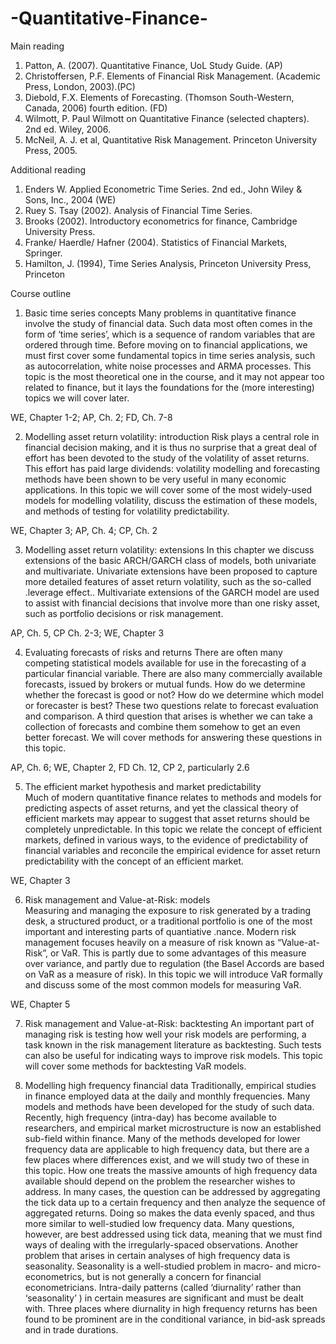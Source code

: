 # -Quantitative-Finance-

Main reading 
 
1. Patton, A. (2007). Quantitative Finance, UoL Study Guide. (AP) 
2. Christoffersen, P.F. Elements of Financial Risk Management. (Academic Press, London, 2003).(PC) 
3. Diebold, F.X. Elements of Forecasting. (Thomson South-Western, Canada, 2006) fourth edition. (FD) 
4. Wilmott, P. Paul Wilmott on Quantitative Finance (selected chapters). 2nd ed. Wiley,       2006.  
5. McNeil, A. J. et al, Quantitative Risk Management. Princeton University Press, 2005.  
 
 
Additional reading 
 
1. Enders W. Applied Econometric Time Series. 2nd ed., John Wiley & Sons, Inc., 2004 (WE) 
2. Ruey S. Tsay (2002). Analysis of Financial Time Series. 
3. Brooks (2002). Introductory econometrics for finance, Cambridge University Press. 
4. Franke/ Haerdle/ Hafner (2004). Statistics of Financial Markets, Springer. 
5. Hamilton, J. (1994), Time Series Analysis, Princeton University Press, Princeton 
 
Course outline 
 
1. Basic time series concepts 
Many problems in quantitative finance involve the study of financial data. Such data most often comes in the form of ‘time series’, which is a sequence of random variables that are ordered through time. Before moving on to financial applications, we must first cover some fundamental topics in time series analysis, such as autocorrelation, white noise processes and ARMA processes. This topic is the most theoretical one in the course, and it may not appear too related to finance, but it lays the foundations for the (more interesting) topics we will cover later. 
 
WE, Chapter 1-2; AP, Ch. 2; FD, Ch. 7-8 
 
2. Modelling asset return volatility: introduction 
Risk plays a central role in financial decision making, and it is thus no surprise that a great deal of effort has been devoted to the study of the volatility of asset returns. This effort has paid large dividends: volatility modelling and forecasting methods have been shown to be very useful in many economic applications. In this topic we will cover some of the most widely-used models for modelling volatility, discuss the estimation of these models, and methods of testing for volatility predictability. 
 
WE, Chapter 3; AP, Ch. 4; CP, Ch. 2 
 
3. Modelling asset return volatility: extensions 
In this chapter we discuss extensions of the basic ARCH/GARCH class of models, both univariate and multivariate. Univariate extensions have been proposed to capture more detailed features of asset return volatility, such as the so-called .leverage effect.. Multivariate extensions of the GARCH model are used to assist with financial decisions that involve more than one risky asset, such as portfolio decisions or risk management. 
 
AP, Ch. 5, CP Ch. 2-3; WE, Chapter 3 
 
4. Evaluating forecasts of risks and returns 
There are often many competing statistical models available for use in the forecasting of a particular financial variable. There are also many commercially available forecasts, issued by brokers or mutual funds. How do we determine whether the forecast is good or not? How do we determine which model or forecaster is best? These two questions relate to forecast evaluation and comparison. A third question that arises is whether we can take a collection of forecasts and combine them somehow to get an even better forecast. We will cover methods for answering these questions in this topic. 
 
AP, Ch. 6; WE, Chapter 2, FD Ch. 12, CP 2, particularly 2.6 
 
 
5. The efficient market hypothesis and market predictability  
Much of modern quantitative finance relates to methods and models for predicting aspects of asset returns, and yet the classical theory of efficient markets may appear to suggest that asset returns should be completely unpredictable. In this topic we relate the concept of efficient markets, defined in various ways, to the evidence of predictability of financial variables and reconcile the empirical evidence for asset return predictability with the concept of an efficient market. 
 
WE, Chapter 3 
 
6. Risk management and Value-at-Risk: models  
Measuring and managing the exposure to risk generated by a trading desk, a structured product, or a traditional portfolio is one of the most important and interesting parts of quantiative .nance. Modern risk management focuses heavily on a measure of risk known as “Value-at-Risk”, or VaR. This is partly due to some advantages of this measure over variance, and partly due to regulation (the Basel Accords are based on VaR as a measure of risk). In this topic we will introduce VaR formally and discuss some of the most common models for measuring VaR. 
 
WE, Chapter 5 
 
7. Risk management and Value-at-Risk: backtesting 
An important part of managing risk is testing how well your risk models are performing, a task known in the risk management literature as backtesting. Such tests can also be useful for indicating ways to improve risk models. This topic will cover some methods for backtesting VaR models. 
 
8. Modelling high frequency financial data 
Traditionally, empirical studies in  finance employed data at the daily and monthly frequencies. Many models and methods have been developed for the study of such data. Recently, high frequency (intra-day) has become available to researchers, and empirical market microstructure is now an established sub-field within  finance. Many of the methods developed for lower frequency data are applicable to high frequency data, but there are a few places where differences exist, and we will study two of these in this topic. How one treats the massive amounts of high frequency data available should depend on the problem the researcher wishes to address. 
In many cases, the question can be addressed by aggregating the  tick  data up to a certain frequency and then analyze the sequence of aggregated returns. Doing so makes the data evenly spaced, and thus more similar to well-studied low frequency data. Many questions, however, are best addressed using tick data, meaning that we must  find ways of dealing with the irregularly-spaced observations. Another problem that arises in certain analyses of high frequency data is seasonality. Seasonality is a well-studied problem in macro- and micro-econometrics, but is not generally a concern for  financial econometricians. Intra-daily patterns (called ‘diurnality’ rather than ‘seasonality’ ) in certain measures are significant and must be dealt with. Three places where diurnality in high frequency returns has been found to be prominent are in the conditional variance, in bid-ask spreads and in trade durations.  
 
